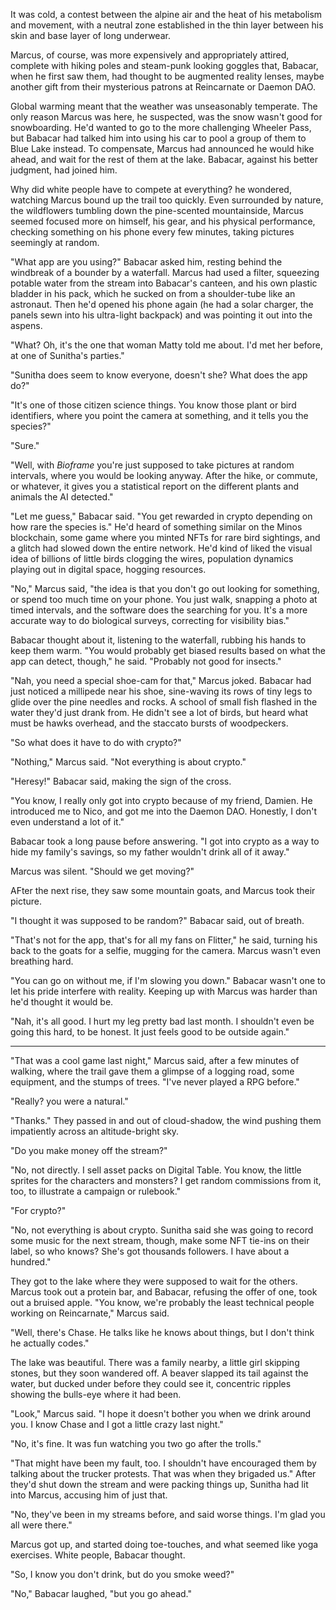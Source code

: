It was cold, a contest between the alpine air and the heat of his metabolism and movement, with a neutral zone established in the thin layer between his skin and base layer of long underwear.

Marcus, of course, was more expensively and appropriately attired, complete with hiking poles and steam-punk looking goggles that, Babacar, when he first saw them, had thought to be augmented reality lenses, maybe another gift from their mysterious patrons at Reincarnate or Daemon DAO.

Global warming meant that the weather was unseasonably temperate. The only reason Marcus was here, he suspected, was the snow wasn't good for snowboarding. He'd wanted to go to the more challenging Wheeler Pass, but Babacar had talked him into using his car to pool a group of them to Blue Lake instead. To compensate, Marcus had announced he would hike ahead, and wait for the rest of them at the lake. Babacar, against his better judgment, had joined him.

Why did white people have to compete at everything? he wondered, watching Marcus bound up the trail too quickly. Even surrounded by nature, the wildflowers tumbling down the pine-scented mountainside, Marcus seemed focused more on himself, his gear, and his physical performance, checking something on his phone every few minutes, taking pictures seemingly at random.

"What app are you using?" Babacar asked him, resting behind the windbreak of a bounder by a waterfall. Marcus had used a filter, squeezing potable water from the stream into Babacar's canteen, and his own plastic bladder in his pack, which he sucked on from a shoulder-tube like an astronaut. Then he'd opened his phone again (he had a solar charger, the panels sewn into his ultra-light backpack) and was pointing it out into the aspens.

"What? Oh, it's the one that woman Matty told me about. I'd met her before, at one of Sunitha's parties."

"Sunitha does seem to know everyone, doesn't she? What does the app do?"

"It's one of those citizen science things. You know those plant or bird identifiers, where you point the camera at something, and it tells you the species?"

"Sure."

"Well, with *Bioframe* you're just supposed to take pictures at random intervals, where you would be looking anyway. After the hike, or commute, or whatever, it gives you a statistical report on the different plants and animals the AI detected."

"Let me guess," Babacar said. "You get rewarded in crypto depending on how rare the species is." He'd heard of something similar on the Minos blockchain, some game where you minted NFTs for rare bird sightings, and a glitch had slowed down the entire network. He'd kind of liked the visual idea of billions of little birds clogging the wires, population dynamics playing out in digital space, hogging resources.

"No," Marcus said, "the idea is that you don't go out looking for something, or spend too much time on your phone. You just walk, snapping a photo at timed intervals, and the software does the searching for you. It's a more accurate way to do biological surveys, correcting for visibility bias."

Babacar thought about it, listening to the waterfall, rubbing his hands to keep them warm. "You would probably get biased results based on what the app can detect, though," he said. "Probably not good for insects."

"Nah, you need a special shoe-cam for that," Marcus joked. Babacar had just noticed a millipede near his shoe, sine-waving its rows of tiny legs to glide over the pine needles and rocks. A school of small fish flashed in the water they'd just drank from. He didn't see a lot of birds, but heard what must be hawks overhead, and the staccato bursts of woodpeckers.

"So what does it have to do with crypto?"

"Nothing," Marcus said. "Not everything is about crypto."

"Heresy!" Babacar said, making the sign of the cross.

"You know, I really only got into crypto because of my friend, Damien. He introduced me to Nico, and got me into the Daemon DAO. Honestly, I don't even understand a lot of it."

Babacar took a long pause before answering. "I got into crypto as a way to hide my family's savings, so my father wouldn't drink all of it away."

Marcus was silent. "Should we get moving?"

AFter the next rise, they saw some mountain goats, and Marcus took their picture.

"I thought it was supposed to be random?" Babacar said, out of breath.

"That's not for the app, that's for all my fans on Flitter," he said, turning his back to the goats for a selfie, mugging for the camera. Marcus wasn't even breathing hard.

"You can go on without me, if I'm slowing you down." Babacar wasn't one to let his pride interfere with reality. Keeping up with Marcus was harder than he'd thought it would be.

"Nah, it's all good. I hurt my leg pretty bad last month. I shouldn't even be going this hard, to be honest. It just feels good to be outside again."

___

"That was a cool game last night," Marcus said, after a few minutes of walking, where the trail gave them a glimpse of a logging road, some equipment, and the stumps of trees. "I've never played a RPG before."

"Really? you were a natural."

"Thanks." They passed in and out of cloud-shadow, the wind pushing them impatiently across an altitude-bright sky.

"Do you make money off the stream?"

"No, not directly. I sell asset packs on Digital Table. You know, the little sprites for the characters and monsters? I get random commissions from it, too, to illustrate a campaign or rulebook."

"For crypto?"

"No, not everything is about crypto. Sunitha said she was going to record some music for the next stream, though, make some NFT tie-ins on their label, so who knows? She's got thousands followers. I have about a hundred."

They got to the lake where they were supposed to wait for the others. Marcus took out a protein bar, and Babacar, refusing the offer of one, took out a bruised apple. "You know, we're probably the least technical people working on Reincarnate," Marcus said.

"Well, there's Chase. He talks like he knows about things, but I don't think he actually codes."

The lake was beautiful. There was a family nearby, a little girl skipping stones, but they soon wandered off. A beaver slapped its tail against the water, but ducked under before they could see it, concentric ripples showing the bulls-eye where it had been.

"Look," Marcus said. "I hope it doesn't bother you when we drink around you. I know Chase and I got a little crazy last night."

"No, it's fine. It was fun watching you two go after the trolls."

"That might have been my fault, too. I shouldn't have encouraged them by talking about the trucker protests. That was when they brigaded us." After they'd shut down the stream and were packing things up, Sunitha had lit into Marcus, accusing him of just that.

"No, they've been in my streams before, and said worse things. I'm glad you all were there."

Marcus got up, and started doing toe-touches, and what seemed like yoga exercises. White people, Babacar thought.

"So, I know you don't drink, but do you smoke weed?"

"No," Babacar laughed, "but you go ahead."  

